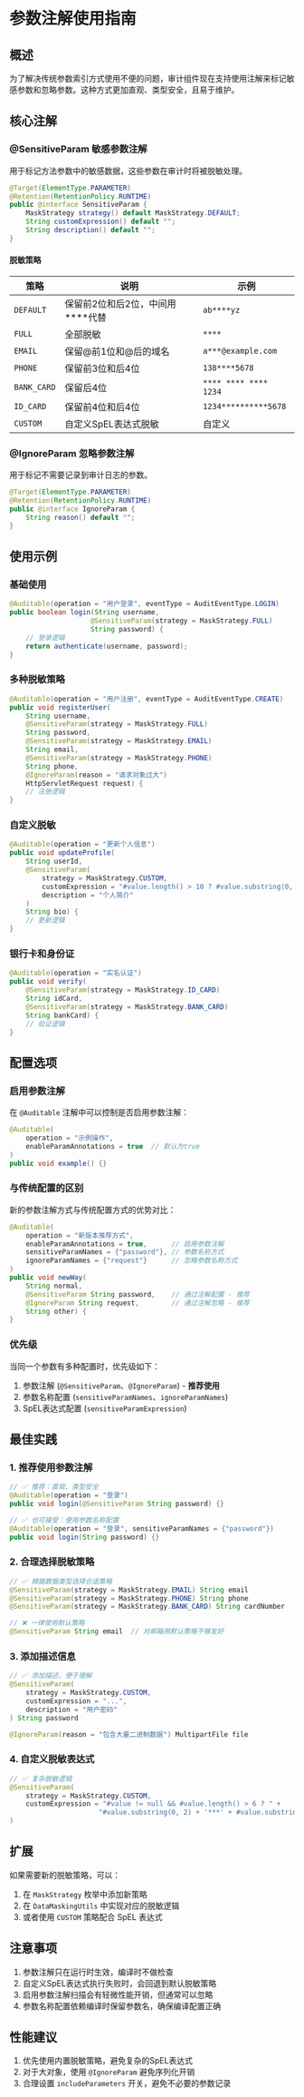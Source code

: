# 参数注解使用指南

## 概述

为了解决传统参数索引方式使用不便的问题，审计组件现在支持使用注解来标记敏感参数和忽略参数。这种方式更加直观、类型安全，且易于维护。

## 核心注解

### @SensitiveParam 敏感参数注解

用于标记方法参数中的敏感数据，这些参数在审计时将被脱敏处理。

```java
@Target(ElementType.PARAMETER)
@Retention(RetentionPolicy.RUNTIME)
public @interface SensitiveParam {
    MaskStrategy strategy() default MaskStrategy.DEFAULT;
    String customExpression() default "";
    String description() default "";
}
```

#### 脱敏策略

| 策略 | 说明 | 示例 |
|------|------|------|
| `DEFAULT` | 保留前2位和后2位，中间用****代替 | `ab****yz` |
| `FULL` | 全部脱敏 | `****` |
| `EMAIL` | 保留@前1位和@后的域名 | `a***@example.com` |
| `PHONE` | 保留前3位和后4位 | `138****5678` |
| `BANK_CARD` | 保留后4位 | `**** **** **** 1234` |
| `ID_CARD` | 保留前4位和后4位 | `1234**********5678` |
| `CUSTOM` | 自定义SpEL表达式脱敏 | 自定义 |

### @IgnoreParam 忽略参数注解

用于标记不需要记录到审计日志的参数。

```java
@Target(ElementType.PARAMETER)
@Retention(RetentionPolicy.RUNTIME)
public @interface IgnoreParam {
    String reason() default "";
}
```

## 使用示例

### 基础使用

```java
@Auditable(operation = "用户登录", eventType = AuditEventType.LOGIN)
public boolean login(String username, 
                    @SensitiveParam(strategy = MaskStrategy.FULL) 
                    String password) {
    // 登录逻辑
    return authenticate(username, password);
}
```

### 多种脱敏策略

```java
@Auditable(operation = "用户注册", eventType = AuditEventType.CREATE)
public void registerUser(
    String username,
    @SensitiveParam(strategy = MaskStrategy.FULL) 
    String password,
    @SensitiveParam(strategy = MaskStrategy.EMAIL) 
    String email,
    @SensitiveParam(strategy = MaskStrategy.PHONE) 
    String phone,
    @IgnoreParam(reason = "请求对象过大") 
    HttpServletRequest request) {
    // 注册逻辑
}
```

### 自定义脱敏

```java
@Auditable(operation = "更新个人信息")
public void updateProfile(
    String userId,
    @SensitiveParam(
        strategy = MaskStrategy.CUSTOM,
        customExpression = "#value.length() > 10 ? #value.substring(0, 3) + '***' + #value.substring(#value.length()-3) : '***'",
        description = "个人简介"
    ) 
    String bio) {
    // 更新逻辑
}
```

### 银行卡和身份证

```java
@Auditable(operation = "实名认证")
public void verify(
    @SensitiveParam(strategy = MaskStrategy.ID_CARD) 
    String idCard,
    @SensitiveParam(strategy = MaskStrategy.BANK_CARD) 
    String bankCard) {
    // 验证逻辑
}
```

## 配置选项

### 启用参数注解

在 `@Auditable` 注解中可以控制是否启用参数注解：

```java
@Auditable(
    operation = "示例操作",
    enableParamAnnotations = true  // 默认为true
)
public void example() {}
```

### 与传统配置的区别

新的参数注解方式与传统配置方式的优势对比：

```java
@Auditable(
    operation = "新版本推荐方式",
    enableParamAnnotations = true,      // 启用参数注解
    sensitiveParamNames = {"password"}, // 参数名称方式
    ignoreParamNames = {"request"}      // 忽略参数名称方式
)
public void newWay(
    String normal,
    @SensitiveParam String password,    // 通过注解配置 - 推荐
    @IgnoreParam String request,        // 通过注解忽略 - 推荐
    String other) {
}
```

### 优先级

当同一个参数有多种配置时，优先级如下：

1. 参数注解 (`@SensitiveParam`、`@IgnoreParam`) - **推荐使用**
2. 参数名称配置 (`sensitiveParamNames`、`ignoreParamNames`)
3. SpEL表达式配置 (`sensitiveParamExpression`)

## 最佳实践

### 1. 推荐使用参数注解

```java
// ✅ 推荐：直观、类型安全
@Auditable(operation = "登录")
public void login(@SensitiveParam String password) {}

// ✅ 也可接受：使用参数名称配置
@Auditable(operation = "登录", sensitiveParamNames = {"password"})
public void login(String password) {}
```

### 2. 合理选择脱敏策略

```java
// ✅ 根据数据类型选择合适策略
@SensitiveParam(strategy = MaskStrategy.EMAIL) String email
@SensitiveParam(strategy = MaskStrategy.PHONE) String phone
@SensitiveParam(strategy = MaskStrategy.BANK_CARD) String cardNumber

// ❌ 一律使用默认策略
@SensitiveParam String email  // 对邮箱用默认策略不够友好
```

### 3. 添加描述信息

```java
// ✅ 添加描述，便于理解
@SensitiveParam(
    strategy = MaskStrategy.CUSTOM,
    customExpression = "...",
    description = "用户密码"
) String password

@IgnoreParam(reason = "包含大量二进制数据") MultipartFile file
```

### 4. 自定义脱敏表达式

```java
// ✅ 复杂脱敏逻辑
@SensitiveParam(
    strategy = MaskStrategy.CUSTOM,
    customExpression = "#value != null && #value.length() > 6 ? " +
                      "#value.substring(0, 2) + '***' + #value.substring(#value.length()-2) : '***'"
)
```

## 扩展

如果需要新的脱敏策略，可以：

1. 在 `MaskStrategy` 枚举中添加新策略
2. 在 `DataMaskingUtils` 中实现对应的脱敏逻辑
3. 或者使用 `CUSTOM` 策略配合 SpEL 表达式

## 注意事项

1. 参数注解只在运行时生效，编译时不做检查
2. 自定义SpEL表达式执行失败时，会回退到默认脱敏策略
3. 启用参数注解扫描会有轻微性能开销，但通常可以忽略
4. 参数名称配置依赖编译时保留参数名，确保编译配置正确

## 性能建议

1. 优先使用内置脱敏策略，避免复杂的SpEL表达式
2. 对于大对象，使用 `@IgnoreParam` 避免序列化开销
3. 合理设置 `includeParameters` 开关，避免不必要的参数记录